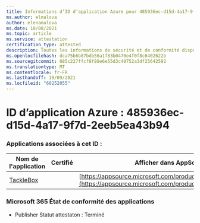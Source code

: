 ```yaml
---
title: Informations d’ID d’application Azure pour 485936ec-d15d-4a17-9f7d-2eeb5ea43b94
ms.author: elmalova
author: elenamalova
ms.date: 10/08/2021
ms.topic: article
ms.service: attestation
certification_type: attested
description: Toutes les informations de sécurité et de conformité disponibles pour 485936ec-d15d-4a17-9f7d-2eeb5ea43b94.
ms.openlocfilehash: dca75b6b87bdb56a1f83b0470e4f0f8c6402622b
ms.sourcegitcommit: 085c227ffcf8f88e6e55d3c40752a3df25642592
ms.translationtype: MT
ms.contentlocale: fr-FR
ms.lasthandoff: 10/09/2021
ms.locfileid: "60252055"
---
```

# <a name="azure-app-id-485936ec-d15d-4a17-9f7d-2eeb5ea43b94"></a>ID d’application Azure : 485936ec-d15d-4a17-9f7d-2eeb5ea43b94


### <a name="apps-associated-with-this-id"></a>Applications associées à cet ID :
| **Nom de l'application** | **Certifié** | **Afficher dans AppSource** |
|--------------|---------------|-----------------------|
| [TackleBox](https://docs.microsoft.com/microsoft-365-app-certification/forward/WA200002310) |  | [https://appsource.microsoft.com/product/office/WA200002310](https://appsource.microsoft.com/product/office/WA200002310) |

### <a name="microsoft-365-app-compliance-status"></a>Microsoft 365 État de conformité des applications
- Publisher Statut attestaton : Terminé
